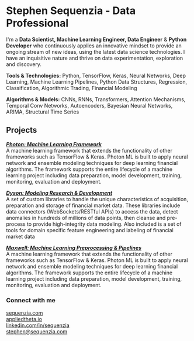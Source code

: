 # Stephen Sequenzia - Data Professional
I'm a **Data Scientist, Machine Learning Engineer, Data Engineer** & **Python Developer** who continuously applies an innovative mindset to provide an ongoing stream of new ideas, using the latest data science technologies. I have an inquisitive nature and thrive on data experimentation, exploration and discovery. 

**Tools & Technologies:** Python, TensorFlow, Keras, Neural Networks, Deep Learning, Machine Learning Pipelines, Python Data Structures, Regression, Classification, Algorithmic Trading, Financial Modeling

**Algorithms & Models:** CNNs, RNNs, Transformers, Attention Mechanisms, Temporal Conv Networks, Autoencoders, Bayesian Neural Networks, ARIMA, Structural Time Series

## Projects

[***Photon: Machine Learning Framework***](https://github.com/sequenzia/photon)<br>
A machine learning framework that extends the functionality of other frameworks such as TensorFlow & Keras. Photon ML is built to apply neural network and ensemble modeling techniques for deep learning financial algorithms. The framework supports the entire lifecycle of a machine learning project including data preparation, model development, training, monitoring, evaluation and deployment.

[***Dyson: Modeling Research & Development***](https://github.com/sequenzia/dyson)<br>
A set of custom libraries to handle the unique characteristics of acquisition, preparation and storage of financial market data. These libraries include data connectors (WebSockets/RESTful APIs) to access the data, detect anomalies in hundreds of millions of data points, then cleanse and pre-process to provide high-integrity data modeling. Also included is a set of tools for domain specific feature engineering and labeling of financial market data

[***Maxwell: Machine Learning Preprocessing & Pipelines***](https://github.com/sequenzia/maxwell)<br>
A machine learning framework that extends the functionality of other frameworks such as TensorFlow & Keras. Photon ML is built to apply neural network and ensemble modeling techniques for deep learning financial algorithms. The framework supports the entire lifecycle of a machine learning project including data preparation, model development, training, monitoring, evaluation and deployment.

### Connect with me
[sequenzia.com](https://sequenzia.com/)
<br>
[appliedtheta.io](https://appliedtheta.io/)
<br>
[linkedin.com/in/sequenzia](https://www.linkedin.com/in/sequenzia) <br>
[stephen@sequenzia.com](mailto:stephen@sequenzia.com)
